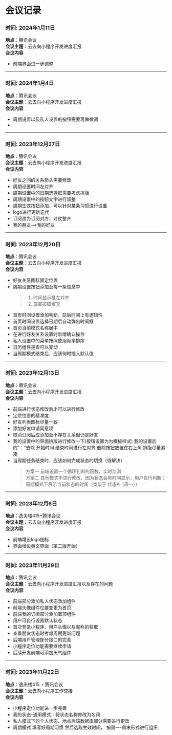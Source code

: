 # 会议记录

### 时间: 2024年1月11日
**地点**：腾讯会议      
**会议主题**：云去向小程序开发进度汇报     
**会议内容**    
- 前端界面进一步调整


----

### 时间: 2024年1月4日
**地点**：腾讯会议      
**会议主题**：云去向小程序开发进度汇报     
**会议内容**    
- 周期设置以及私人设置的按钮需要再做微调
- 
----

### 时间: 2023年12月27日
**地点**：腾讯会议      
**会议主题**：云去向小程序开发进度汇报     
**会议内容**    

- 好友之间的关系箭头需要修改
- 周期设置时间左对齐
- 周期设置中的日期选择框需要考虑排版
- 周期设置中的按钮文字进行调整
- 周期生效按钮添加，可以针对某条习惯进行设置
- logo进行更新迭代
- 订阅改为订阅对方，对仗整齐
- 我的朋友—>我的好友
----
### 时间: 2023年12月20日
**地点**：腾讯会议      
**会议主题**：云去向小程序开发进度汇报     
**会议内容**    

- 好友关系图标固定位置    
- 周期设置按钮添加至每一条信息中        
  >1.  时间显示框左对齐      
	>2.  底部按钮填充
- 首页时间设置添加判断，前后时间上有逻辑性    
- 首页时间设置选择日期后自动弹出时间框    
- 首页当前模式名称居中    
- 在进行好友关系设置时新增确认操作    
- 私人设置中的菜单按照使用频率排序    
- 日历组件是否可以变动    
- 当周期模式结束后，应该何时插入默认值    

-----
### 时间: 2023年12月13日
**地点**：腾讯会议      
**会议主题**：云去向小程序开发进度汇报     
**会议内容**       

- 前端进行状态修改后才可以进行修改
- 定位位置的精准度
- 好友列表图标尽量一致
- 添加好友申请同意项
- 取消订阅后应添加至不存在关系但仍是好友
- 我的设置中的界面排版进行修改一下(按钮设置为为横板样式)  我的设置后的“：”去除  开始时间 结束时间进行左对齐  删除按钮放置在右上角  排版尽量紧凑
- 当周期任务结束时，应该如何完成状态的切换（待解决）
  > 方案一 前端设置一个循环判断的函数，实时监测     
  > 方案二 其他模式不进行修改，因为状态会有时间显示，用户自行判断；周期模式下展示当前状态的时间（类似于 状态A（周一））

-----

### 时间: 2023年12月6日
**地点**：逸夫楼415+腾讯会议      
**会议主题**：云去向小程序开发进度汇报     
**会议内容**      
- 前端增设logo图标
- 界面增设英文界面（第二版开始）
  
------

### 时间: 2023年11月29日
**地点**：腾讯会议      
**会议主题**：云去向小程序开发进度汇报以及存在的问题      
**会议内容**      
- 前端部分添加私人状态添加组件
- 前端头像组件位置变更为首页
- 前端我的订阅部分添加置顶组件
- 用户可自行设置默认状态
- 首次登录小程序，用户头像以及昵称的获取
- 查看朋友状态时考虑周期更新问题
- 后端用户管理部分接口的完善
- 小程序定位功能需要继续申请
- 后续开发前端可添加天气组件

-----

### 时间: 2023年11月22日
**地点**：逸夫楼415 + 腾讯会议    
**会议主题**：云去向小程序工作交接    
**会议内容**      
- 小程序定位功能进一步完善 
- 我的状态-通用模式：将状态名称修改为名词
- 私人模式下的个人状态、地点后端数据库部分需要进行更改
- 周期模式 填写好周期习惯 然后选取生效时间， 按周一-周末形式进行组织

